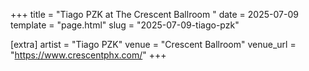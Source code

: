 +++
title = "Tiago PZK at The Crescent Ballroom "
date = 2025-07-09
template = "page.html"
slug = "2025-07-09-tiago-pzk"

[extra]
artist = "Tiago PZK"
venue = "Crescent Ballroom"
venue_url = "https://www.crescentphx.com/"
+++
